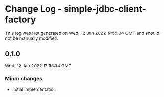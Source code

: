 # Change Log - simple-jdbc-client-factory

This log was last generated on Wed, 12 Jan 2022 17:55:34 GMT and should not be manually modified.

## 0.1.0
Wed, 12 Jan 2022 17:55:34 GMT

### Minor changes

- initial implementation

